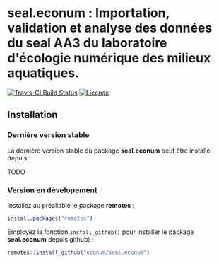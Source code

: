# seal.econum : Importation, validation et analyse des données du seal AA3 du laboratoire d'écologie numérique des milieux aquatiques.

[![Travis-CI Build Status](https://travis-ci.org/EcoNum/seal.econum.svg?branch=master)](https://travis-ci.org/EcoNum/seal.econum)
[![License](https://img.shields.io/badge/license-GPL-blue.svg)](http://www.gnu.org/licenses/gpl-2.0.html)

## Installation

### Dernière version stable

La dernière version stable du package **seal.econum** peut être installé depuis :

TODO

### Version en dévelopement

Installez au préaliable le package  **remotes** :

```r
install.packages("remotes")
```
Employez la fonction `install_github()` pour installer le package **seal.econum** depuis github) :

```r
remotes::install_github("econum/seal.econum")
```
